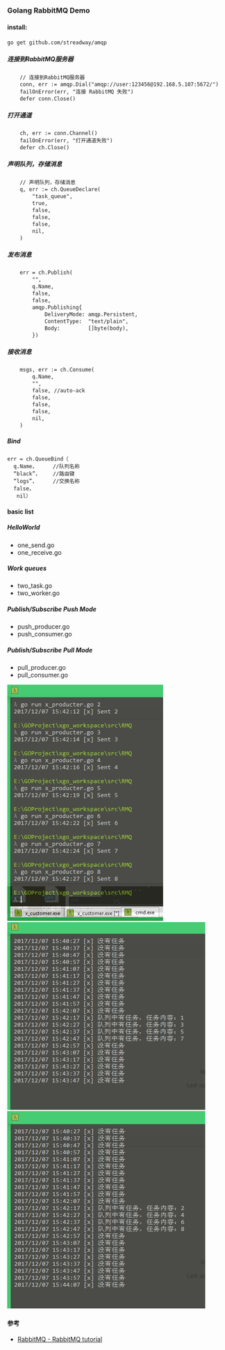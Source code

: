 ### Golang RabbitMQ Demo


#### install:

```
go get github.com/streadway/amqp
```

#### 

##### 连接到RabbitMQ服务器

```
	// 连接到RabbitMQ服务器
	conn, err := amqp.Dial("amqp://user:123456@192.168.5.107:5672/")
	failOnError(err, "连接 RabbitMQ 失败")
	defer conn.Close()
```

##### 打开通道

```
	ch, err := conn.Channel()
	failOnError(err, "打开通道失败")
	defer ch.Close()
```


##### 声明队列，存储消息

```
	// 声明队列，存储消息
	q, err := ch.QueueDeclare(
		"task_queue",
		true,
		false,
		false,
		false,
		nil,
	)
```

##### 发布消息

```
	err = ch.Publish(
		"",
		q.Name,
		false,
		false,
		amqp.Publishing{
			DeliveryMode: amqp.Persistent,
			ContentType:  "text/plain",
			Body:         []byte(body),
		})
```

##### 接收消息

```
	msgs, err := ch.Consume(
		q.Name,
		"",
		false, //auto-ack
		false,
		false,
		false,
		nil,
	)
```

##### Bind

```
err = ch.QueueBind（
  q.Name，     //队列名称
  “black”，    //路由键
  “logs”，     //交换名称
  false，
   nil）
```

#### basic list

##### HelloWorld

* one_send.go
* one_receive.go

##### Work queues

* two_task.go
* two_worker.go

##### Publish/Subscribe Push Mode

* push_producer.go
* push_consumer.go

##### Publish/Subscribe Pull Mode

* pull_producer.go
* pull_consumer.go

![producer](basic/pull_producer.jpg)  ![consumer_1](basic/pull_consumer_1.jpg)  ![consumer_2](basic/pull_consumer_2.jpg)

#### 参考

* [RabbitMQ - RabbitMQ tutorial](https://www.rabbitmq.com/tutorials/tutorial-one-go.html)
